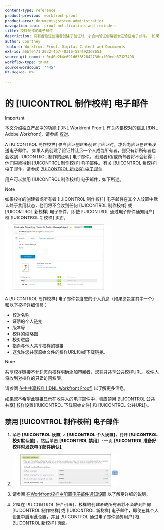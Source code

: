 ```yaml
---
content-type: reference
product-previous: workfront-proof
product-area: documents;system-administration
navigation-topic: proof-notifications-and-reminders
title: 校样制作的电子邮件
description: 只有当验证创建者创建了验证时，才会向验证创建者发送验证电子邮件。 如果某人创建了校样并让另一人成为所有者，则只有新所有者也会收到校样制作的电子邮件。 创建者和/或所有者将不会获得；他们只收到“校样制作”电子邮件。 有关New Proof电子邮件的更多信息，请参阅New proof电子邮件。
author: Courtney
feature: Workfront Proof, Digital Content and Documents
exl-id: a6bfe471-2032-4b74-8316-584f923e8651
source-git-commit: 0c40e2b4e691d63832842736eaf09eeb67127498
workflow-type: tm+mt
source-wordcount: '445'
ht-degree: 0%

---
```


# 的 [!UICONTROL 制作校样] 电子邮件

>[!IMPORTANT]
>
>本文介绍独立产品中的功能 [!DNL Workfront Proof]. 有关内部校对的信息 [!DNL Adobe Workfront]，请参阅 [校对](../../../review-and-approve-work/proofing/proofing.md).

A [!UICONTROL 制作校样] 仅当验证创建者创建了验证时，才会向验证创建者发送电子邮件。 如果人员创建了验证并让另一个人成为所有者，则只有新所有者也会收到 [!UICONTROL 制作的证明] 电子邮件。 创建者和/或所有者将不会获得；他们只能得到 [!UICONTROL 制作校样] 电子邮件。 有关 [!UICONTROL 新校样] 电子邮件，请参阅 [[!UICONTROL 新校样] 电子邮件](../../../workfront-proof/wp-emailsntfctns/proof-notifications-and-reminders/new-proof-email.md).

用户可以禁用 [!UICONTROL 制作校样] 电子邮件，如下所述。

>[!NOTE]
>
> 如果校样的创建者或所有者 [!UICONTROL 制作校样] 电子邮件在其个人设置中默认处于禁用状态，他们将不会收到任何 [!UICONTROL 制作校样] 或 [!UICONTROL 新校样] 电子邮件，即使 [!UICONTROL 通过电子邮件通知用户] 框 [!UICONTROL 新校样] 页面。

![Proof_Made_Email.png](assets/proof-made-email-350x214.png)

A [!UICONTROL 制作校样] 电子邮件包含您的个人消息（如果您包含其中一个）和以下校样详细信息：

* 校对名称
* 证明的个人链接
* 版本号
* 校样的缩略图
* 校对进度
* 指向与他人共享校样的链接
* 这允许您共享原始文件的校样URL和/或下载链接。

>[!NOTE]
>
> 共享校样链接不允许您向校样明确添加审阅者，您将只共享公共校样URL，收件人将收到对校样的只读访问权限。

请参阅 [在中共享校样 [!DNL Workfront Proof]](../../../workfront-proof/wp-work-proofsfiles/share-proofs-and-files/share-proof.md) 以了解更多信息。

如果您不希望此链接显示在收件人的电子邮件中，则应禁用 [!UICONTROL 公共共享] 校样设置([!UICONTROL 下载原始文件] 和 [!UICONTROL 公共URL])。

## 禁用 [!UICONTROL 制作校样] 电子邮件

1. 单击 **[!UICONTROL 设置]** > **[!UICONTROL 个人设置]**，打开 **[!UICONTROL 校对默认值]** ，然后单击 **[!UICONTROL 禁用]** 下一页 **[!UICONTROL 准备好校样时发送电子邮件确认]**.

1. ![Proof_Made_-_poofing_defaults.png](assets/proof-made---proofing-defaults-350x103.png)

1. 请参阅 [在Workfront校样中配置电子邮件通知设置](../../../workfront-proof/wp-emailsntfctns/email-alerts/config-email-notification-settings-wp.md) 以了解更详细的说明。
1. 如果在 [!UICONTROL 帐户设置]，校样的创建者或所有者将不会收到任何 [!UICONTROL 制作校样] 或 [!UICONTROL 新校样] 电子邮件，即使在其个人设置中启用此设置，并且 [!UICONTROL 通过电子邮件通知用户] 框 [!UICONTROL 新校样] 页面。
